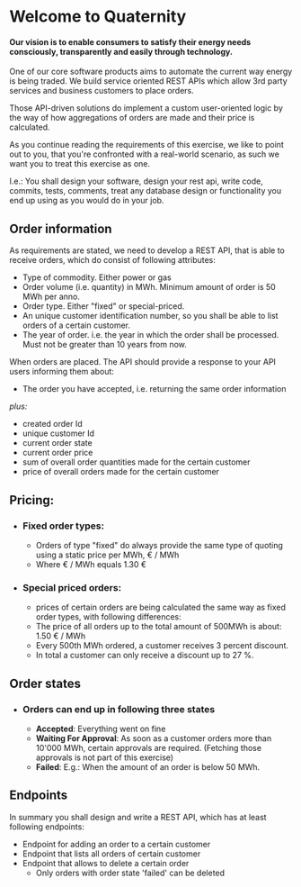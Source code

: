# Welcome to Quaternity
#### Our vision is to enable consumers to satisfy their energy needs consciously, transparently and easily through technology.

One of our core software products aims to automate the current way energy is being traded. 
We build service oriented REST APIs which allow 3rd party services and business customers to place orders. 

Those API-driven solutions do implement a custom user-oriented logic by the way of how aggregations of orders are made and their price is calculated.

As you continue reading the requirements of this exercise, we like to point out to you, that you're confronted with a real-world scenario, as such we want you to treat this exercise as one. 

I.e.: You shall design your software, design your rest api, write code, commits, tests, comments, treat any database design or functionality you end up using as you would do in your job.

## Order information
As requirements are stated, we need to develop a REST API, that is able to receive orders, which do consist of following attributes:
* Type of commodity. Either power or gas
* Order volume (i.e. quantity) in MWh. Minimum amount of order is 50 MWh per anno.
* Order type. Either "fixed" or special-priced.
* An unique customer identification number, so you shall be able to list orders of a certain customer.
* The year of order. i.e. the year in which the order shall be processed. Must not be greater than 10 years from now.

When orders are placed. The API should provide a response to your API users informing them about:
* The order you have accepted, i.e. returning the same order information

_plus:_

* created order Id
* unique customer Id
* current order state
* current order price
* sum of overall order quantities made for the certain customer
* price of overall orders made for the certain customer

## Pricing:
* ### Fixed order types:
  * Orders of type "fixed" do always provide the same type of quoting using a static price per MWh, € / MWh
  * Where € / MWh equals 1.30 €
 
* ### Special priced orders:
  * prices of certain orders are being calculated the same way as fixed order types, with following differences:
  * The price of all orders up to the total amount of 500MWh is about: 1.50 € / MWh
  * Every 500th MWh ordered, a customer receives 3 percent discount. 
  * In total a customer can only receive a discount up to 27 %.

## Order states

* ### Orders can end up in following three states
  * **Accepted**: Everything went on fine
  * **Waiting For Approval**: As soon as a customer orders more than 10'000 MWh, certain approvals are required. (Fetching those approvals is not part of this exercise)
  * **Failed**: E.g.: When the amount of an order is below 50 MWh.
  
## Endpoints
In summary you shall design and write a REST API, which has at least following endpoints:
* Endpoint for adding an order to a certain customer
* Endpoint that lists all orders of certain customer
* Endpoint that allows to delete a certain order
  * Only orders with order state 'failed' can be deleted

